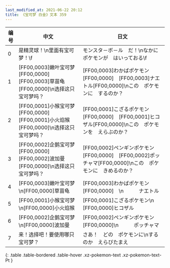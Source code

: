 ```yaml
---
last_modified_at: 2021-06-22 20:12
title: 《宝可梦 白金》文本 359
---
```

| 编号 | 中文 | 日文 |
| ---- | ---- | ---- |
| 0 | 是精灵球！\n里面有宝可梦！\f | モンスタ－ボ－ル　だ！\nなかに　ポケモンが　はいっておる\f |
| 1 | [FF00,0003]嫩叶宝可梦[FF00,0000][FF00,0003]草苗龟[FF00,0000]\n选择这只宝可梦吗？ | [FF00,0003]わかばポケモン[FF00,0000]　[FF00,0003]ナエトル[FF00,0000]\nこの　ポケモンに　するのか？ |
| 2 | [FF00,0001]小猴宝可梦[FF00,0000][FF00,0001]小火焰猴[FF00,0000]\n选择这只宝可梦吗？ | [FF00,0001]こざるポケモン[FF00,0000]　[FF00,0001]ヒコザル[FF00,0000]\nこの　ポケモンを　えらぶのか？ |
| 3 | [FF00,0002]企鹅宝可梦[FF00,0000][FF00,0002]波加曼[FF00,0000]\n选择这只宝可梦吗？ | [FF00,0002]ペンギンポケモン[FF00,0000]　[FF00,0002]ポッチャマ[FF00,0000]\nこの　ポケモンに　きめるのか？ |
| 4 | [FF00,0003]嫩叶宝可梦\n[FF00,0000]草苗龟 | [FF00,0003]わかばポケモン[FF00,0000]　\n　　　ナエトル |
| 5 | [FF00,0001]小猴宝可梦\n[FF00,0000]小火焰猴 | [FF00,0001]こざるポケモン\n　　　[FF00,0000]ヒコザル |
| 6 | [FF00,0002]企鹅宝可梦\n[FF00,0000]波加曼 | [FF00,0002]ペンギンポケモン[FF00,0000]\n　　　ポッチャマ |
| 7 | 来！选择吧！要使用哪只宝可梦？ | さあ！　どの　ポケモンに\nするのか　えらびたまえ |
{: .table .table-bordered .table-hover .xz-pokemon-text .xz-pokemon-text-Pt }
